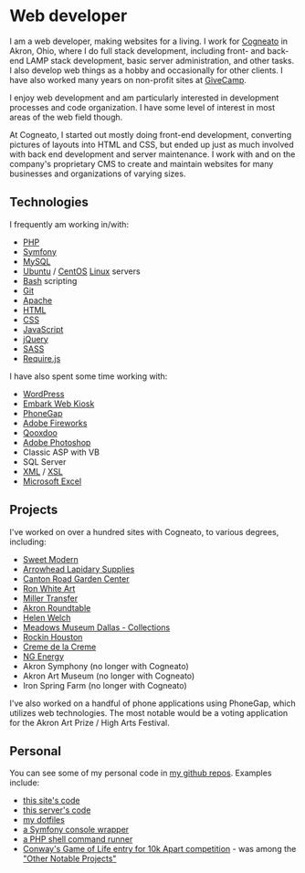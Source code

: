 Web developer
=============

I am a web developer, making websites for a living.  I work for [Cogneato](http://cogneato.com) in Akron, Ohio, where I do full stack development, including front- and back-end LAMP stack development, basic server administration, and other tasks.  I also develop web things as a hobby and occasionally for other clients.  I have also worked many years on non-profit sites at [GiveCamp](http://clevelandgivecamp.org/).

I enjoy web development and am particularly interested in development processes and code organization.  I have some level of interest in most areas of the web field though.

At Cogneato, I started out mostly doing front-end development, converting pictures of layouts into HTML and CSS, but ended up just as much involved with back end development and server maintenance.  I work with and on the company's proprietary CMS to create and maintain websites for many businesses and organizations of varying sizes.

Technologies
------------

I frequently am working in/with:

- [PHP](http://php.net/)
- [Symfony](http://symfony.com/)
- [MySQL](https://www.mysql.com/)
- [Ubuntu](https://ubuntu.com/) / [CentOS](https://www.centos.org/) [Linux](https://en.wikipedia.org/wiki/Linux) servers
- [Bash](https://www.gnu.org/software/bash/) scripting
- [Git](https://git-scm.com/)
- [Apache](https://www.apache.org/)
- [HTML](http://www.w3.org/TR/html5/)
- [CSS](http://www.w3.org/TR/CSS/)
- [JavaScript](http://www.webplatform.org/docs/javascript)
- [jQuery](http://jquery.com)
- [SASS](http://sass-lang.org)
- [Require.js](http://requirejs.org/)

I have also spent some time working with:

- [WordPress](http://wordpress.org/)
- [Embark Web Kiosk](http://www.gallerysystems.com/products-and-services/web-kiosk/)
- [PhoneGap](http://phonegap.com/)
- [Adobe Fireworks](https://creative.adobe.com/products/fireworks)
- [Qooxdoo](http://qooxdoo.org/)
- [Adobe Photoshop](https://www.adobe.com/photoshop)
- Classic ASP with VB
- SQL Server
- [XML](http://www.w3.org/XML/) / [XSL](http://www.w3.org/Style/XSL/)
- [Microsoft Excel](http://office.microsoft.com/en-us/excel)

Projects
--------

I've worked on over a hundred sites with Cogneato, to various degrees, including:

- [Sweet Modern](https://sweetmodern.com/)
- [Arrowhead Lapidary Supplies](https://arrowheadlapidarysupply.com/)
- [Canton Road Garden Center](https://www.cantonroadgarden.com/)
- [Ron White Art](http://ronwhiteart.com/)
- [Miller Transfer](https://www.millertransfer.com/)
- [Akron Roundtable](https://www.akronroundtable.org)
- [Helen Welch](https://helenwelch.com/)
- [Meadows Museum Dallas - Collections](https://meadowsmuseumdallas.org/collections/)
- [Rockin Houston](https://www.rockinhouston.com/)
- [Creme de la Creme](http://cremedelacremecakes.com/)
- [NG Energy](https://www.ngenergy.us/)
- Akron Symphony (no longer with Cogneato)
- Akron Art Museum (no longer with Cogneato)
- Iron Spring Farm (no longer with Cogneato)

I've also worked on a handful of phone applications using PhoneGap, which utilizes web technologies.  The most notable would be a voting application for the Akron Art Prize / High Arts Festival.

Personal
--------

You can see some of my personal code in [my github repos](https://github.com/tobymackenzie?tab=repositories).  Examples include:

- [this site's code](https://github.com/tobymackenzie/tobymackenzie.site)
- [this server's code](https://github.com/tobymackenzie/tobymackenzie.srv)
- [my dotfiles](https://github.com/tobymackenzie/dotfiles)
- [a Symfony console wrapper](https://github.com/tobymackenzie/sy-console.symf)
- [a PHP shell command runner](https://github.com/tobymackenzie/shell-runner.php)
- [Conway's Game of Life entry for 10k Apart competition](https://github.com/tobymackenzie/10k-gol.site) - was among the ["Other Notable Projects"](http://a-k-apart.com/#notable)
